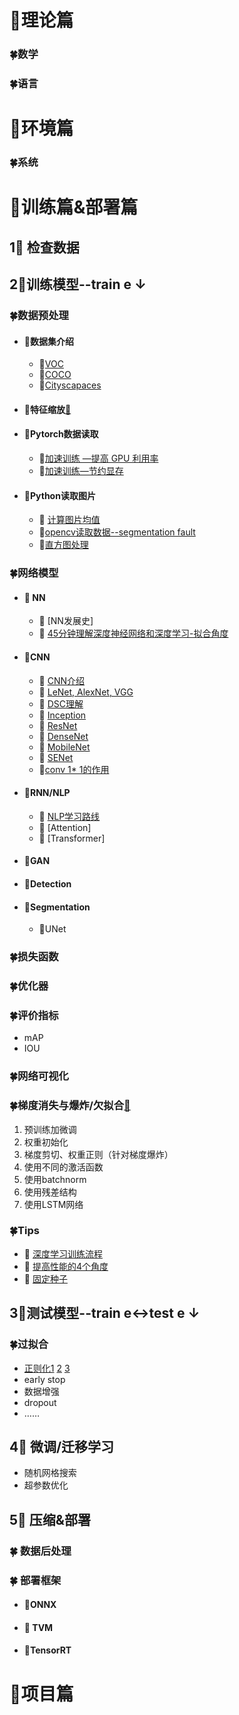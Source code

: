 # 🍭理论篇

### 🍀数学

### 🍀语言

# 🍭环境篇

### 🍀系统



# 🍭训练篇&部署篇

## 1⃣️ 检查数据

## 2⃣️训练模型--train e ↓

### 🍀数据预处理

- #### 🎋数据集介绍
  - 🐾[VOC](train/preprocess/voc.md)
  - 🐾[COCO](train/preprocess/coco.md)
  - 🐾[Cityscapaces](https://github.com/mcordts/cityscapesScripts)

- #### 🎋特征缩放[🐾](train/preprocess/featurescale.md)

- #### 🎋Pytorch数据读取

  - 🐾[加速训练 —提高 GPU 利用率](train/preprocess/loaddata.md)
  - 🐾[加速训练—节约显存](train/preprocess/save_mem.md)
  
- #### 🎋Python读取图片

  - 🐾 [计算图片均值](train/preprocess/mean_cal.md)
  - 🐾[opencv读取数据--segmentation fault](train/preprocess/sefgmentationfault.md)
  - 🐾[直方图处理](train/preprocess/histogram.md)

### 🍀网络模型

- #### 🎋 NN

  - 🐾 [NN发展史]
  - 🐾 [45分钟理解深度神经网络和深度学习-拟合角度](http://staff.ustc.edu.cn/~lgliu/Resources/DL/What_is_DeepLearning.html) 

- #### 🎋CNN

  - 🐾 [CNN介绍](train/cnn/introduce_cnn.md)
  - 🐾 [LeNet, AlexNet, VGG](train/cnn/lenet_alexnet_vgg.md)
  - 🐾 [DSC理解](train/cnn/dsc.md)
  - 🐾 [Inception](train/cnn/inception.md)
  - 🐾 [ResNet](train/cnn/resnet.md)
  - 🐾 [DenseNet](train/cnn/densenet.md)
  - 🐾 [MobileNet](train/cnn/mobilenet.md)
  - 🐾 [SENet](train/cnn/senet.md)
  -  🐾[conv 1* 1的作用](train/cnn/conv1.md)

- #### 🎋RNN/NLP

  - 🐾 [NLP学习路线](train/rnn/introduce_rnn.md)
  - 🐾 [Attention]
  - 🐾 [Transformer]

- #### 🎋GAN

- #### 🎋Detection

- #### 🎋Segmentation

  - 🐾UNet

### 🍀损失函数

### 🍀优化器

### 🍀评价指标

- mAP
- IOU

### 🍀网络可视化

### 🍀梯度消失与爆炸/欠拟合[🐾](train/fit/grad.md)

1. 预训练加微调
2. 权重初始化
3. 梯度剪切、权重正则（针对梯度爆炸）
4. 使用不同的激活函数
5. 使用batchnorm
6. 使用残差结构
7. 使用LSTM网络


### 🍀Tips

- 🐾 [深度学习训练流程](tips/train_flow.md)
- 🐾 [提高性能的4个角度](train/tips/improve_performence.md)
- 🐾 [固定种子](train/tips/random_seed.md)

## 3⃣️测试模型--train e↔︎test e ↓

### 🍀过拟合

- [正则化1](regularization.md) [2](../models/dl/notes/network-bn.md) [3](../models/dl/notes/network-dnnnorm.md)
- early stop
- 数据增强
- dropout
- ……

## 4⃣️ 微调/迁移学习

- 随机网格搜索
- 超参数优化

## 5⃣️ 压缩&部署

### 🍀 数据后处理

### 🍀 部署框架

- ####  🎋ONNX

- ####  🎋 TVM

- ####  🎋TensorRT

# 🍭项目篇



